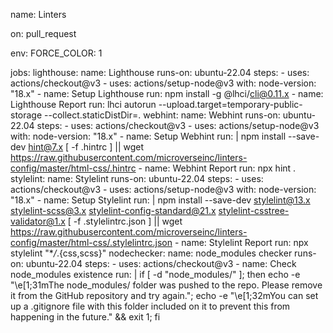 name: Linters

on: pull_request

env:
FORCE_COLOR: 1

jobs:
lighthouse:
name: Lighthouse
runs-on: ubuntu-22.04
steps: - uses: actions/checkout@v3 - uses: actions/setup-node@v3
with:
node-version: "18.x" - name: Setup Lighthouse
run: npm install -g @lhci/cli@0.11.x - name: Lighthouse Report
run: lhci autorun --upload.target=temporary-public-storage --collect.staticDistDir=.
webhint:
name: Webhint
runs-on: ubuntu-22.04
steps: - uses: actions/checkout@v3 - uses: actions/setup-node@v3
with:
node-version: "18.x" - name: Setup Webhint
run: |
npm install --save-dev hint@7.x
[ -f .hintrc ] || wget https://raw.githubusercontent.com/microverseinc/linters-config/master/html-css/.hintrc - name: Webhint Report
run: npx hint .
stylelint:
name: Stylelint
runs-on: ubuntu-22.04
steps: - uses: actions/checkout@v3 - uses: actions/setup-node@v3
with:
node-version: "18.x" - name: Setup Stylelint
run: |
npm install --save-dev stylelint@13.x stylelint-scss@3.x stylelint-config-standard@21.x stylelint-csstree-validator@1.x
[ -f .stylelintrc.json ] || wget https://raw.githubusercontent.com/microverseinc/linters-config/master/html-css/.stylelintrc.json - name: Stylelint Report
run: npx stylelint "\*_/_.{css,scss}"
nodechecker:
name: node_modules checker
runs-on: ubuntu-22.04
steps: - uses: actions/checkout@v3 - name: Check node_modules existence
run: |
if [ -d "node_modules/" ]; then echo -e "\e[1;31mThe node_modules/ folder was pushed to the repo. Please remove it from the GitHub repository and try again."; echo -e "\e[1;32mYou can set up a .gitignore file with this folder included on it to prevent this from happening in the future." && exit 1; fi
